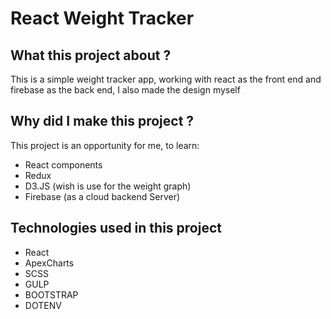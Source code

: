 # React Weight Tracker

## What this project about ?

This is a simple weight tracker app, working with react as the front end and firebase as the back end, I also made the design myself

## Why did I make this project ?

This project is an opportunity for me, to learn:

- React components
- Redux
- D3.JS (wish is use for the weight graph)
- Firebase (as a cloud backend Server)

## Technologies used in this project

- React
- ApexCharts
- SCSS
- GULP
- BOOTSTRAP
- DOTENV
